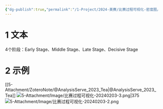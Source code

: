 ```yaml
---
{"dg-publish":true,"permalink":"/1-Project/2024-美赛/比赛过程可视化-密度图/"}
---
```


# 1 文本
4个阶段：Early Stage、Middle Stage、Late Stage、Decisive Stage
# 2 示例
[[5-Attachment/ZoteroNote/@AnalysisServe_2023_Tea\|@AnalysisServe_2023_Tea]]
![5-Attachment/Image/比赛过程可视化-20240203-3.png|375](/img/user/5-Attachment/Image/%E6%AF%94%E8%B5%9B%E8%BF%87%E7%A8%8B%E5%8F%AF%E8%A7%86%E5%8C%96-20240203-3.png)
![5-Attachment/Image/比赛过程可视化-20240203-2.png](/img/user/5-Attachment/Image/%E6%AF%94%E8%B5%9B%E8%BF%87%E7%A8%8B%E5%8F%AF%E8%A7%86%E5%8C%96-20240203-2.png)